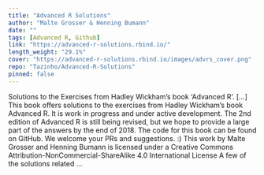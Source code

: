 ```yaml
---
title: "Advanced R Solutions"
author: "Malte Grosser & Henning Bumann"
date: ""
tags: [Advanced R, Github]
link: "https://advanced-r-solutions.rbind.io/"
length_weight: "29.1%"
cover: "https://advanced-r-solutions.rbind.io/images/advrs_cover.png"
repo: "Tazinho/Advanced-R-Solutions"
pinned: false
---
```


Solutions to the Exercises from Hadley Wickham’s book ‘Advanced R’. [...] This book offers solutions to the exercises from Hadley Wickham’s book Advanced R. It is work in progress and under active development. The 2nd edition of Advanced R is still being revised, but we hope to provide a large part of the answers by the end of 2018. The code for this book can be found on GitHub. We welcome your PRs and suggestions. :) This work by Malte Grosser and Henning Bumann is licensed under a Creative Commons Attribution-NonCommercial-ShareAlike 4.0 International License A few of the solutions related ...
